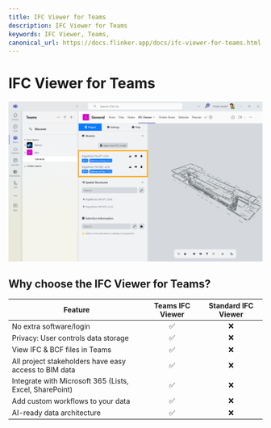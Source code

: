 ```yaml
---
title: IFC Viewer for Teams
description: IFC Viewer for Teams
keywords: IFC Viewer, Teams,
canonical_url: https://docs.flinker.app/docs/ifc-viewer-for-teams.html
---
```


# IFC Viewer for Teams

![IFC Viewer for Teams](/_media/teams-apps-ifc-viewer-ifc-files-from-settings-load-automatically.png)

## Why choose the IFC Viewer for  Teams?

| Feature | Teams IFC Viewer | Standard IFC Viewer |
| ------- |:------------------:|:------------------:|
| No extra software/login |✅|❌|
| Privacy: User controls data storage |✅|❌|
| View IFC & BCF files in Teams |✅|❌|
| All project stakeholders have easy access to BIM data |✅|❌|
| Integrate with Microsoft 365 (Lists, Excel, SharePoint) |✅|❌|
| Add custom workflows to your data |✅|❌|
| AI-ready data architecture |✅|❌|